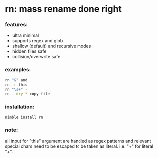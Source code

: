 # rn: mass rename done right


### features:
+ ultra minimal
+ supports regex and glob
+ shallow (default) and recursive modes
+ hidden files safe
+ collision/overwrite safe


### examples:
```bash
rn "&" and
rn -r this
rn "\s+" -
rn --dry *-copy file
```


### installation:
```bash
nimble install rn
```


### note:
  all input for "this" argument are handled as regex patterns and relevant special chars need to be escaped to be taken as literal. i.e. "\+" for literal "+".
